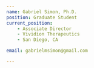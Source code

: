```yaml
---
name: Gabriel Simon, Ph.D.
position: Graduate Student
current_position:
    - Associate Director
    - Vividion Therapeutics
    - San Diego, CA

email: gabrielmsimon@gmail.com

---
```

